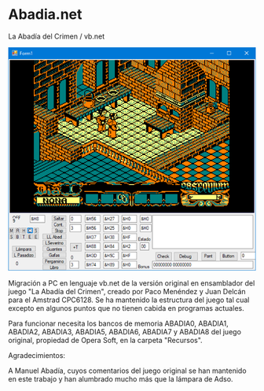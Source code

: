 # Abadia.net
La Abadía del Crimen / vb.net

![Pantallazo](/Pantallazo.png)

Migración a PC en lenguaje vb.net de la versión original en ensamblador del juego "La Abadía del Crimen", creado por Paco Menéndez y Juan Delcán para el Amstrad CPC6128. Se ha mantenido la estructura del juego tal cual excepto en algunos puntos que no tienen cabida en programas actuales.

Para funcionar necesita los bancos de memoria ABADIA0, ABADIA1, ABADIA2, ABADIA3, ABADIA5, ABADIA6, ABADIA7 y ABADIA8 del juego original, propiedad de Opera Soft, en la carpeta "Recursos".

Agradecimientos:

A Manuel Abadía, cuyos comentarios del juego original se han mantenido en este trabajo y han alumbrado mucho más que la lámpara de Adso.